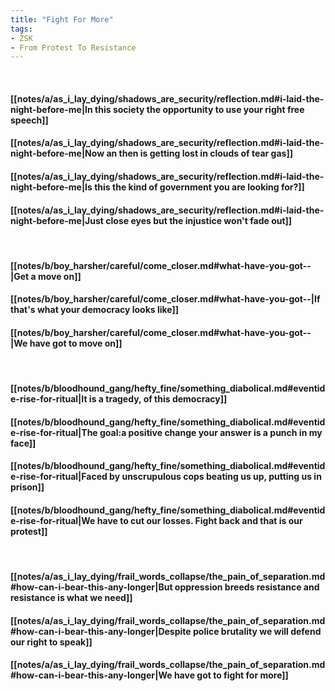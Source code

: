 ```yaml
---
title: "Fight For More"
tags:
- ZSK
- From Protest To Resistance
---
```

&nbsp;
#### [[notes/a/as_i_lay_dying/shadows_are_security/reflection.md#i-laid-the-night-before-me|In this society the opportunity to use your right free speech]]
#### [[notes/a/as_i_lay_dying/shadows_are_security/reflection.md#i-laid-the-night-before-me|Now an then is getting lost in clouds of tear gas]]
#### [[notes/a/as_i_lay_dying/shadows_are_security/reflection.md#i-laid-the-night-before-me|Is this the kind of government you are looking for?]]
#### [[notes/a/as_i_lay_dying/shadows_are_security/reflection.md#i-laid-the-night-before-me|Just close eyes but the injustice won't fade out]]
&nbsp;
#### [[notes/b/boy_harsher/careful/come_closer.md#what-have-you-got--|Get a move on]]
#### [[notes/b/boy_harsher/careful/come_closer.md#what-have-you-got--|If that's what your democracy looks like]]
#### [[notes/b/boy_harsher/careful/come_closer.md#what-have-you-got--|We have got to move on]]
&nbsp;
#### [[notes/b/bloodhound_gang/hefty_fine/something_diabolical.md#eventide-rise-for-ritual|It is a tragedy, of this  democracy]]
#### [[notes/b/bloodhound_gang/hefty_fine/something_diabolical.md#eventide-rise-for-ritual|The goal:a positive change your answer is a punch in my face]]
#### [[notes/b/bloodhound_gang/hefty_fine/something_diabolical.md#eventide-rise-for-ritual|Faced by unscrupulous cops beating us up, putting us in prison]]
#### [[notes/b/bloodhound_gang/hefty_fine/something_diabolical.md#eventide-rise-for-ritual|We have to cut our losses. Fight back and that is our protest]]
&nbsp;
#### [[notes/a/as_i_lay_dying/frail_words_collapse/the_pain_of_separation.md#how-can-i-bear-this-any-longer|But oppression breeds resistance and resistance is what we need]]
#### [[notes/a/as_i_lay_dying/frail_words_collapse/the_pain_of_separation.md#how-can-i-bear-this-any-longer|Despite police brutality we will defend our right to speak]]
#### [[notes/a/as_i_lay_dying/frail_words_collapse/the_pain_of_separation.md#how-can-i-bear-this-any-longer|We have got to fight for more]]
